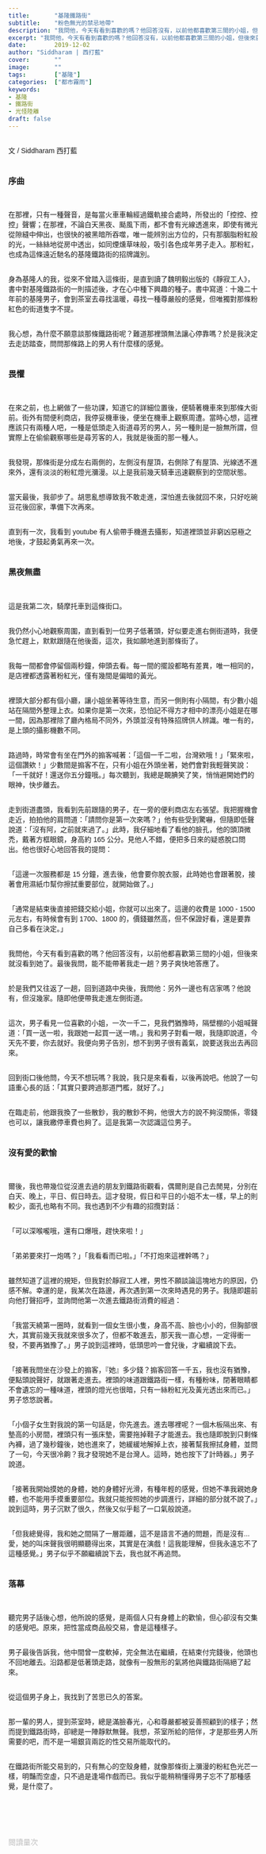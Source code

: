 ```yaml
---
title:       "基隆鐵路街"
subtitle:    "粉色無光的禁忌地帶"
description: "我問他，今天有看到喜歡的嗎？他回答沒有，以前他都喜歡第三間的小姐，但後來就沒看到她了。最後我問，能不能帶著我走一趟？男子爽快地答應了......"
excerpt: "我問他，今天有看到喜歡的嗎？他回答沒有，以前他都喜歡第三間的小姐，但後來就沒看到她了。最後我問，能不能帶著我走一趟？男子爽快地答應了......"
date:        2019-12-02
author: "Siddharam | 西打藍"
cover:       ""
image:       ""
tags:        ["基隆"]
categories:  ["都市霧雨"]
keywords:
- 基隆
- 鐵路街
- 光怪陸離
draft: false
---
```



<article style="font-family: 'Noto Sans TC', '微軟正黑體', sans-serif; font-weight: 300;">

<br>文 / Siddharam 西打藍<br><br>

<h3 class="article-h1-color">序曲</h3><br>

在那裡，只有一種聲音，是每當火車車輪經過鐵軌接合處時，所發出的「控控、控控」聲響；在那裡，不論白天黑夜、颳風下雨，都不會有光線透進來，即使有微光從隙縫中伸出，也很快的被黑暗所吞噬，唯一能辨別出方位的，只有那胭脂粉紅般的光，一絲絲地從房中透出，如同煙燻草味般，吸引各色成年男子走入。那粉紅，也成為這條遠近馳名的基隆鐵路街的招牌識別。<br><br>

身為基隆人的我，從來不曾踏入這條街，是直到讀了魏明毅出版的《靜寂工人》，書中對基隆鐵路街的一則描述後，才在心中種下興趣的種子。書中寫道：十幾二十年前的基隆男子，會到茶室去尋找溫暖，尋找一種尊嚴般的感覺，但唯獨對那條粉紅色的街道隻字不提。<br><br>

我心想，為什麼不願意談那條鐵路街呢？難道那裡頭無法讓心停靠嗎？於是我決定去走訪踏查，問問那條路上的男人有什麼樣的感覺。<br><br>


<h3 class="article-h1-color">畏懼</h3><br>

在來之前，也上網做了一些功課，知道它的詳細位置後，便騎著機車來到那條大街前。街外有間便利商店，我停妥機車後，便坐在機車上觀察周遭。當時心想，這裡應該只有兩種人吧，一種是低頭走入街道尋芳的男人，另一種則是一臉無所謂，但實際上在偷偷觀察哪些是尋芳客的人，我就是後面的那一種人。<br><br>

我發現，那條街是分成左右兩側的，左側沒有屋頂，右側除了有屋頂、光線透不進來外，還有淡淡的粉紅燈光瀰漫。以上是我前幾天騎車迅速觀察到的空間狀態。<br><br>

當天最後，我卻步了。胡思亂想導致我不敢走進，深怕進去後就回不來，只好吃碗豆花後回家，準備下次再來。<br><br>

直到有一次，我看到 youtube 有人偷帶手機進去攝影，知道裡頭並非窮凶惡極之地後，才鼓起勇氣再來一次。<br><br>


<h3 class="article-h1-color">黑夜無盡</h3><br>

這是我第二次，騎摩托車到這條街口。<br><br>

我仍然小心地觀察周圍，直到看到一位男子低著頭，好似要走進右側街道時，我便急忙趕上，默默跟隨在他後面，這次，我如願地進到那條街了。<br><br>

我每一間都會停留個兩秒鐘，伸頭去看。每一間的擺設都略有差異，唯一相同的，是店裡都透露著粉紅光，僅有幾間是偏暗的黃光。<br><br>

裡頭大部分都有個小廳，讓小姐坐著等待生意，而另一側則有小隔間，有少數小姐站在隔間外整理上衣。如果你是第一次來，恐怕記不得方才相中的漂亮小姐是在哪一間，因為那裡除了廳內格局不同外，外頭並沒有特殊招牌供人辨識。唯一有的，是上頭的攝影機數不同。<br><br>

路過時，時常會有坐在門外的搧客喊著：「這個一千二啦，台灣欸哦！」「緊來啦，這個讚欸！」少數間是搧客不在，只有小姐在外頭坐著，她們會對我輕聲笑說：「一千就好！還送你五分鐘哦。」每次聽到，我總是靦腆笑了笑，悄悄避開她們的眼神，快步離去。<br><br>

走到街道盡頭，我看到先前跟隨的男子，在一旁的便利商店左右張望。我把握機會走近，拍拍他的肩問道：「請問你是第一次來嗎？」他有些受到驚嚇，但隨即低聲說道：「沒有阿，之前就來過了。」此時，我仔細地看了看他的臉孔，他的頭頂微禿，戴著方框眼鏡，身高約 165 公分。見他人不錯，便把多日來的疑惑脫口問出。他也很好心地回答我的提問：<br><br>

「這邊一次服務都是 15 分鐘，進去後，他會要你脫衣服，此時她也會跟著脫，接著會用濕紙巾幫你擦拭重要部位，就開始做了。」<br><br>

「通常是結束後直接把錢交給小姐，你就可以出來了。這邊的收費是 1000 - 1500 元左右，有時候會有到 1700、1800 的，價錢雖然高，但不保證好看，還是要靠自己多看在決定。」<br><br>

我問他，今天有看到喜歡的嗎？他回答沒有，以前他都喜歡第三間的小姐，但後來就沒看到她了。最後我問，能不能帶著我走一趟？男子爽快地答應了。<br><br>

於是我們又往返了一趟，回到道路中央後，我問他：另外一邊也有店家嗎？他說有，但沒幾家。隨即他便帶我走進左側街道。<br><br>

這次，男子看見一位喜歡的小姐，一次一千二，見我們猶豫時，隔壁棚的小姐喊聲道：「買一送一啦，我跟她一起買一送一唷。」我和男子對看一眼，我隨即說道，今天先不要，你去就好。我便向男子告別，想不到男子很有義氣，說要送我出去再回來。<br><br>

回到街口後他問，今天不想玩嗎？我說，我只是來看看，以後再說吧。他說了一句語重心長的話：「其實只要跨過那道門檻，就好了。」<br><br>

在臨走前，他跟我換了一些散鈔，我的散鈔不夠，他很大方的說不夠沒關係，零錢也可以，讓我繳停車費也夠了。這是我第一次認識這位男子。<br><br>


<h3 class="article-h1-color">沒有愛的歡愉</h3><br>

爾後，我也帶幾位從沒進去過的朋友到鐵路街觀看，偶爾則是自己去閒晃，分別在白天、晚上，平日、假日時去。這才發現，假日和平日的小姐不太一樣，早上的則較少，面孔也略有不同。我也遇到不少有趣的招攬對話：<br><br>

「可以深喉嚨哦，還有口爆哦，趕快來啦！」<br><br>

「弟弟要來打一炮嗎？」「我看看而已啦。」「不打炮來這裡幹嗎？」<br><br>

雖然知道了這裡的規矩，但我對於靜寂工人裡，男性不願談論這塊地方的原因，仍感不解。幸運的是，我某次在路邊，再次遇到第一次來時遇見的男子。我隨即趨前向他打聲招呼，並詢問他第一次進去鐵路街消費的經過：<br><br>

「我當天繞第一圈時，就看到一個女生很小隻，身高不高、臉也小小的，但胸部很大，其實前幾天我就來很多次了，但都不敢進去，那天我一直心想，一定得衝一發，不要再猶豫了。」男子說到這裡時，低頭思吟一會兒後，才繼續說下去。<br><br>

「接著我問坐在沙發上的搧客，『她』多少錢？搧客回答一千五，我也沒有猶豫，便點頭說聲好，就跟著走進去。裡頭的味道跟鐵路街一樣，有種粉味，閉著眼睛都不會遺忘的一種味道，裡頭的燈光也很暗，只有一絲粉紅光及黃光透出來而已。」男子悠悠說著。<br><br>

「小個子女生對我說的第一句話是，你先進去。進去哪裡呢？一個木板隔出來、有墊高的小房間，裡頭只有一張床墊，需要拖掉鞋子才能進去。我也隨即脫到只剩條內褲，過了幾秒鐘後，她也進來了，她緩緩地解掉上衣，接著幫我擦拭身體，並問了一句，今天很冷齁？我才發現她不是台灣人。這時，她也按下了計時器。」男子說道。<br><br>

「接著我開始摸她的身體，她的身體好光滑，有種年輕的感覺，但她不準我親她身體，也不能用手摸重要部位。我就只能按照她的步調進行，詳細的部分就不說了。」說到這時，男子沉默了很久，然後又似乎鬆了一口氣般說道。<br><br>

「但我總覺得，我和她之間隔了一層距離，這不是語言不通的問題，而是沒有...愛，她的叫床聲我很明顯聽得出來，其實是在演戲！這我能理解，但我永遠忘不了這種感覺。」男子似乎不願繼續說下去，我也就不再追問。<br><br>


<h3 class="article-h1-color">落幕</h3><br>

聽完男子話後心想，他所說的感覺，是兩個人只有身體上的歡愉，但心卻沒有交集的感覺吧。原來，把性當成商品般交易，會是這種樣子。<br><br>

男子最後告訴我，他中間曾一度軟掉，完全無法在繼續，在結束付完錢後，他頭也不回地離去。沿路都是低著頭走路，就像有一股無形的氣將他與鐵路街隔絕了起來。<br><br>

從這個男子身上，我找到了苦思已久的答案。<br><br>

那一輩的男人，提到茶室時，總是滿臉春光，心和尊嚴都被妥善照顧到的樣子；然而提到鐵路街時，卻總是一陣靜默無聲。我想，茶室所給的陪伴，才是那些男人所需要的吧，而不是一場銀貨兩訖的性交易所能取代的。<br><br>

在鐵路街所能交易到的，只有無心的空殼身體，就像那條街上瀰漫的粉紅色光芒一樣，明豔而空虛，只不過是逢場作戲而已。我似乎能稍稍懂得男子忘不了那種感覺，是什麼了。<br><br>

<br><br><br>

</article>

<div style="color: #bfbfbf; font-size: 15px;" id="busuanzi_container_page_pv">
  閱讀量<span id="busuanzi_value_page_pv"></span>次
</div>

<script src="../../js/post.js"></script>
